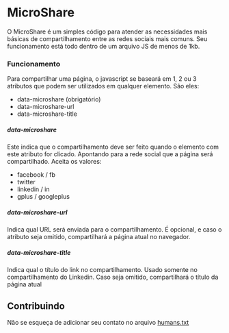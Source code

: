 # MicroShare

O MicroShare é um simples código para atender as necessidades mais básicas de compartilhamento entre as redes sociais mais comuns. Seu funcionamento está todo dentro de um arquivo JS de menos de 1kb.

### Funcionamento

Para compartilhar uma página, o javascript se baseará em 1, 2 ou 3 atributos que podem ser utilizados em qualquer elemento. 
São eles:

- data-microshare (obrigatório)
- data-microshare-url
- data-microshare-title

##### data-microshare

Este indica que o compartilhamento deve ser feito quando o elemento com este atributo for clicado. 
Apontando para a rede social que a página será compartilhado. Aceita os valores:

- facebook / fb
- twitter
- linkedin / in
- gplus / googleplus

##### data-microshare-url

Indica qual URL será enviada para o compartilhamento. É opcional, e caso o atributo seja omitido, compartilhará a página atual no navegador.

##### data-microshare-title

Indica qual o título do link no compartilhamento. Usado somente no compartilhamento do Linkedin. Caso seja omitido, compartilhará o título da página atual

## Contribuindo

Não se esqueça de adicionar seu contato no arquivo [humans.txt](https://bitbucket.org/tutorials/markdowndemo)


